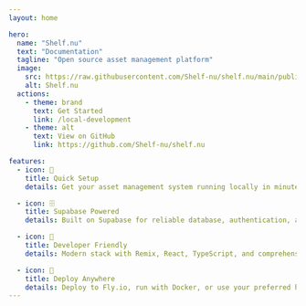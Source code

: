 ```yaml
---
layout: home

hero:
  name: "Shelf.nu"
  text: "Documentation"
  tagline: "Open source asset management platform"
  image:
    src: https://raw.githubusercontent.com/Shelf-nu/shelf.nu/main/public/static/images/readme-cover.jpg
    alt: Shelf.nu
  actions:
    - theme: brand
      text: Get Started
      link: /local-development
    - theme: alt
      text: View on GitHub
      link: https://github.com/Shelf-nu/shelf.nu

features:
  - icon: 🚀
    title: Quick Setup
    details: Get your asset management system running locally in minutes with our step-by-step guides.

  - icon: 🗄️
    title: Supabase Powered
    details: Built on Supabase for reliable database, authentication, and file storage.

  - icon: 🔧
    title: Developer Friendly
    details: Modern stack with Remix, React, TypeScript, and comprehensive documentation.

  - icon: 🐳
    title: Deploy Anywhere
    details: Deploy to Fly.io, run with Docker, or use your preferred hosting platform.
---
```

